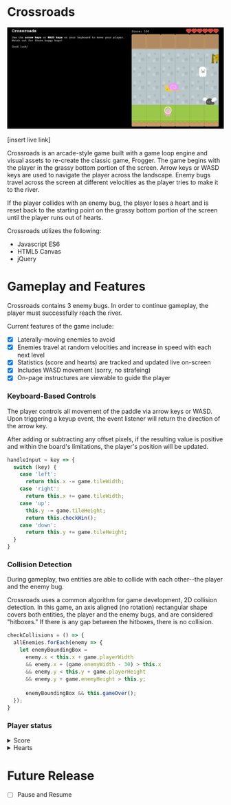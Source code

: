 # Crossroads

![](demo/crossroads-example.gif)

[insert live link]

Crossroads is an arcade-style game built with a game loop engine and visual assets to re-create the classic game, Frogger. The game begins with the player in the grassy bottom portion of the screen. Arrow keys or WASD keys are used to navigate the player across the landscape. Enemy bugs travel across the screen at different velocities as the player tries to make it to the river.

If the player collides with an enemy bug, the player loses a heart and is reset back to the starting point on the grassy bottom portion of the screen until the player runs out of hearts.


Crossroads utilizes the following:
* Javascript ES6
* HTML5 Canvas
* jQuery

# Gameplay and Features

Crossroads contains 3 enemy bugs. In order to continue gameplay, the player must successfully reach the river.

Current features of the game include:
- [x] Laterally-moving enemies to avoid
- [x] Enemies travel at random velocities and increase in speed with each next level
- [x] Statistics (score and hearts) are tracked and updated live on-screen
- [x] Includes WASD movement (sorry, no strafeing)
- [x] On-page instructures are viewable to guide the player

### Keyboard-Based Controls

The player controls all movement of the paddle via arrow keys or WASD. Upon triggering a keyup event, the event listener will return the direction of the arrow key.

After adding or subtracting any offset pixels, if the resulting value is positive and within the board's limitations, the player's position will be updated.

```javascript
handleInput = key => {
  switch (key) {
    case 'left':
      return this.x -= game.tileWidth;
    case 'right':
      return this.x += game.tileWidth;
    case 'up':
      this.y -= game.tileHeight;
      return this.checkWin();
    case 'down':
      return this.y += game.tileHeight;
  }
}
```

### Collision Detection

  During gameplay, two entities are able to collide with each other--the player and the enemy bug.

  Crossroads uses a common algorithm for game development, 2D collision detection. In this game, an axis aligned (no rotation) rectangular shape covers both entities, the player and the enemy bugs, and are considered "hitboxes." If there is any gap between the hitboxes, there is no collision. 

  ```javascript
  checkCollisions = () => {
    allEnemies.forEach(enemy => {
      let enemyBoundingBox =
        enemy.x < this.x + game.playerWidth
        && enemy.x + (game.enemyWidth - 30) > this.x
        && enemy.y < this.y + game.playerHeight
        && enemy.y + game.enemyHeight > this.y;

        enemyBoundingBox && this.gameOver();
    });
  }
  ```

### Player status

<details>
  <summary>Score</summary>
  <p>Players earn points for each successful crossing and each enemy's velocity increases via an accelerator constant after 250 points have been delegated.</p>
</details>

<details>
  <summary>Hearts</summary>
  <p>At the start of each game, the player has six hearts. For each collision with an enemy, the player loses a heart and is reset back to the starting point. When the player has no more hearts, they lose.</p>
</details>

# Future Release
- [ ] Pause and Resume
